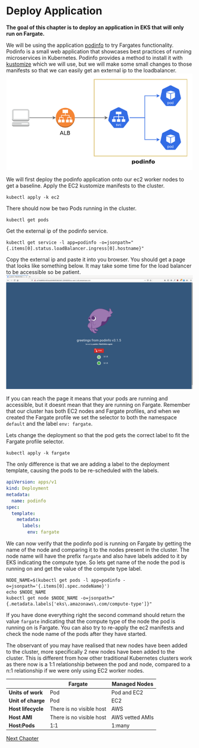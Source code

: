 # Deploy Application
**The goal of this chapter is to deploy an application in EKS that will only run on Fargate.**

We will be using the application [podinfo](https://github.com/stefanprodan/podinfo) to try Fargates functionality. Podinfo is a small web application that showcases best practices of running microservices in Kubernetes. Podinfo provides a method to install it with [kustomize](https://github.com/kubernetes-sigs/kustomize) which we will use, but we will make some small changes to those manifests so that we can easily get an external ip to the loadbalancer.
![podinfo architecture](../assets/pod-info-architecture.png)

We will first deploy the podinfo application onto our ec2 worker nodes to get a baseline. Apply the EC2 kustomize manifests to the cluster.
```shell
kubectl apply -k ec2
```

There should now be two Pods running in the cluster.
```shell
kubectl get pods
```

Get the external ip of the podinfo service.
```shell
kubectl get service -l app=podinfo -o=jsonpath="{.items[0].status.loadBalancer.ingress[0].hostname}"
```

Copy the external ip and paste it into you browser. You should get a page that looks like something below. It may take some time for the load balancer to be accessible so be patient.
![podinfo screenshot](../assets/podinfo-screenshot.png)

If you can reach the page it means that your pods are running and accessible, but it doesnt mean that they are running on Fargate. Remember that our cluster has both EC2 nodes and Fargate profiles, and when we created the Fargate profile we set the selector to both the namespace `default` and the label `env: fargate`.

Lets change the deployment so that the pod gets the correct label to fit the Fargate profile selector.
```shell
kubectl apply -k fargate
```

The only difference is that we are adding a label to the deployment template, causing the pods to be re-scheduled with the labels.
```yaml
apiVersion: apps/v1
kind: Deployment
metadata:
  name: podinfo
spec:
  template:
    metadata:
      labels:
        env: fargate
```

We can now verify that the podinfo pod is running on Fargate by getting the name of the node and comparing it to the nodes present in the cluster.
The node name will have the prefix `fargate` and also have labels added to it by EKS indicating the compute type. So lets get name of the node the pod is running on and get the value of the compute type label.
```shell
NODE_NAME=$(kubectl get pods -l app=podinfo -o=jsonpath='{.items[0].spec.nodeName}')
echo $NODE_NAME
kubectl get node $NODE_NAME -o=jsonpath="{.metadata.labels['eks\.amazonaws\.com/compute-type']}"
```

If you have done everything right the second command should return the value `fargate` indicating that the compute type of the node the pod is running on is Fargate. You can also try to re-apply the ec2 manifests and check the node name of the pods after they have started.

The observant of you may have realised that new nodes have been added to the cluster, more specifically 2 new nodes have been added to the cluster. This is different from how other traditional Kubernetes clusters work as there now is a 1:1 relationship between the pod and node, compared to a n:1 relationship if we were only using EC2 worker nodes.

|     | Fargate | Managed Nodes |
| --- | --- | --- |
| **Units of work** | Pod | Pod and EC2 |
| **Unit of charge** | Pod | EC2 |
| **Host lifecycle** | There is no visible host | AWS |
| **Host AMI** | There is no visible host | AWS vetted AMIs |
| **Host:Pods** | 1:1 | 1:many |


[Next Chapter](../3_pod_resources)

